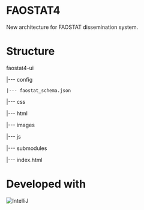 # FAOSTAT4
New architecture for FAOSTAT dissemination system.

# Structure
faostat4-ui

|--- config

    |--- faostat_schema.json
    
|--- css

|--- html

|--- images

|--- js

|--- submodules

|--- index.html

# Developed with 
![IntelliJ](http://www.jetbrains.com/idea/docs/logo_intellij_idea.png)
